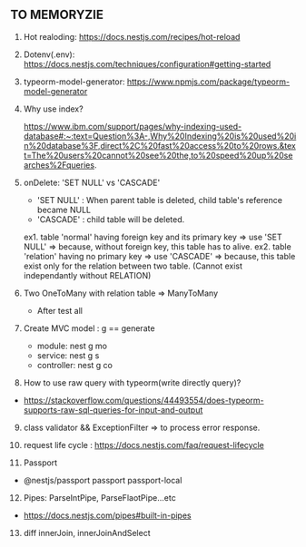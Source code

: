 ## TO MEMORYZIE

1. Hot realoding: https://docs.nestjs.com/recipes/hot-reload

2. Dotenv(.env): https://docs.nestjs.com/techniques/configuration#getting-started

3. typeorm-model-generator: https://www.npmjs.com/package/typeorm-model-generator

4. Why use index?

   https://www.ibm.com/support/pages/why-indexing-used-database#:~:text=Question%3A-,Why%20Indexing%20is%20used%20in%20database%3F,direct%2C%20fast%20access%20to%20rows.&text=The%20users%20cannot%20see%20the,to%20speed%20up%20searches%2Fqueries.

5. onDelete: 'SET NULL' vs 'CASCADE'

   - 'SET NULL' : When parent table is deleted, child table's reference became NULL
   - 'CASCADE' : child table will be deleted.

   ex1. table 'normal' having foreign key and its primary key => use 'SET NULL'
   => because, without foreign key, this table has to alive.
   ex2. table 'relation' having no primary key => use 'CASCADE'
   => because, this table exist only for the relation between two table.
   (Cannot exist independantly without RELATION)

6. Two OneToMany with relation table => ManyToMany

   - After test all

7. Create MVC model : g == generate

   - module: nest g mo <NAME>
   - service: nest g s <NAME>
   - controller: nest g co <NAME>

8. How to use raw query with typeorm(write directly query)?

- https://stackoverflow.com/questions/44493554/does-typeorm-supports-raw-sql-queries-for-input-and-output

9. class validator && ExceptionFilter => to process error response.

10. request life cycle : https://docs.nestjs.com/faq/request-lifecycle

11. Passport

- @nestjs/passport passport passport-local

12. Pipes: ParseIntPipe, ParseFlaotPipe...etc

- https://docs.nestjs.com/pipes#built-in-pipes

13. diff innerJoin, innerJoinAndSelect
